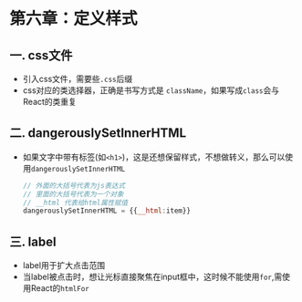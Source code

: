 # 第六章：定义样式

## 一. css文件
* 引入css文件，需要些`.css`后缀
* css对应的类选择器，正确是书写方式是 `className`，如果写成`class`会与React的类重复


## 二. dangerouslySetInnerHTML
* 如果文字中带有标签(如`<h1>`)，这是还想保留样式，不想做转义，那么可以使用`dangerouslySetInnerHTML`
    ```javascript
    // 外面的大括号代表为js表达式
    // 里面的大括号代表为一个对象
    // __html 代表给html属性赋值
    dangerouslySetInnerHTML = {{__html:item}}
    ```

## 三. label
* label用于扩大点击范围
* 当label被点击时，想让光标直接聚焦在input框中，这时候不能使用`for`,需使用React的`htmlFor`
